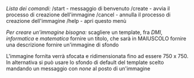 *Lista dei comandi:*
/start \- messaggio di benvenuto
/create \- avvia il processo di creazione dell'immagine
/cancel \- annulla il processo di creazione dell'immagine
/help \- apri questo menù

*Per creare un'immagine bisogna:* 
scagliere un template, fra _DMI_, _informatica_ e _matematica_
fornire un titolo, che sarà in MAIUSCOLO
fornire una descrizione
fornire un'immagine di sfondo

L'immagine fornita verrà sfocata e ridimensionata fino ad essere 750 x 750\.
In alternativa si può usare lo sfondo di default del template scelto mandando un messaggio con _none_ al posto di un'immagine